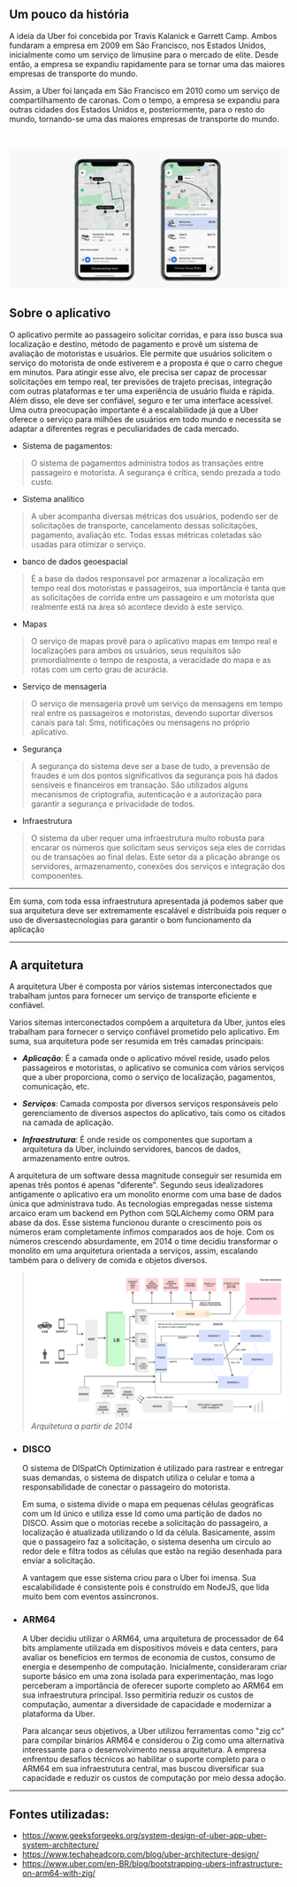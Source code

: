 ## Um pouco da história


A ideia da Uber foi concebida por Travis Kalanick e Garrett Camp. Ambos fundaram a empresa em 2009 em São Francisco, nos Estados Unidos, inicialmente como um serviço de limusine para o mercado de elite. Desde então, a empresa se expandiu rapidamente para se tornar uma das maiores empresas de transporte do mundo.

Assim, a Uber foi lançada em São Francisco em 2010 como um serviço de compartilhamento de caronas. Com o tempo, a empresa se expandiu para outras cidades dos Estados Unidos e, posteriormente, para o resto do mundo, tornando-se uma das maiores empresas de transporte do mundo. 

<br>

![Uber](/images/Uber.png)


## Sobre o aplicativo

O aplicativo permite ao passageiro solicitar corridas, e para isso busca sua localização e destino, método de pagamento e provê um sistema de avaliação de motoristas e usuários. Ele permite que usuários solicitem o serviço do motorista de onde estiverem e a proposta é que o carro chegue em minutos. Para atingir esse alvo, ele precisa ser capaz de processar solicitações em tempo real, ter previsões de trajeto precisas, integração com outras plataformas e ter uma experiência de usuário fluida e rápida. Além disso, ele deve ser confiável, seguro e ter uma interface acessível. Uma outra preocupação importante é a escalabilidade já que a Uber oferece o serviço para milhões de usuários em todo mundo e necessita se adaptar a diferentes regras e peculiaridades de cada mercado.


- Sistema de pagamentos:
> O sistema de pagamentos administra todos as transações entre passageiro e motorista. A segurança é crítica, sendo prezada a todo custo.

- Sistema analítico
> A uber acompanha diversas métricas dos usuários, podendo ser de solicitações de transporte, cancelamento dessas solicitações, pagamento, avaliação etc. Todas essas métricas coletadas são usadas para otimizar o serviço.

- banco de dados geoespacial
> É a base da dados responsavel por armazenar a localização em tempo real dos motoristas e passageiros, sua importância é tanta que as solicitações de corrida entre um passageiro e um motorista que realmente está na área só acontece devido à este serviço.

- Mapas
> O serviço de mapas provê para o aplicativo mapas em tempo real e localizações para ambos os usuários, seus requisitos são primordialmente o tempo de resposta, a veracidade do mapa e as rotas com um certo grau de acurácia.

- Serviço de mensageria
> O serviço de mensageria provê um serviço de mensagens em tempo real entre os passageiros e motoristas, devendo suportar diversos canais para tal: Sms, notificações ou mensagens no próprio aplicativo.

- Segurança
> A segurança do sistema deve ser a base de tudo, a prevensão de fraudes é um dos pontos significativos da segurança pois há dados sensiveis e financeiros em transação. São utilizados alguns mecanismos de criptografia, autenticação e a autorização para garantir a segurança e privacidade de todos.


- Infraestrutura
> O sistema da uber requer uma infraestrutura muito robusta para encarar os números que solicitam seus serviços seja eles de corridas ou de transações ao final delas. Este setor da a plicação abrange os servidores, armazenamento, conexões dos serviços e integração dos componentes.
___

Em suma, com toda essa infraestrutura apresentada já podemos saber que sua arquitetura deve ser extremamente escalável e distribuída pois requer o uso de diversastecnologias para garantir o bom funcionamento da aplicação

___

## A arquitetura

A arquitetura  Uber é composta por vários sistemas interconectados que trabalham juntos para fornecer um serviço de transporte eficiente e confiável.

Varios sitemas interconectados compõem a arquitetura da Uber, juntos eles trabalham para fornecer o serviço confiável prometido pelo aplicativo. Em suma, sua arquitetura pode ser resumida em três camadas principais:

- ***Aplicação***: É a camada onde o aplicativo móvel reside, usado pelos passageiros e motoristas, o aplicativo se comunica com vários serviços que a uber proporciona, como o serviço de localização, pagamentos, comunicação, etc. 

- ***Serviços***: Camada composta por diversos serviços responsáveis pelo gerenciamento de diversos aspectos do aplicativo, tais como os citados na camada de aplicação.
  
- ***Infraestrutura***: É onde reside os componentes que suportam a arquitetura da Uber, incluindo servidores, bancos de dados, armazenamento entre outros. 


A arquitetura de um software dessa magnitude conseguir ser resumida em apenas três pontos é apenas "diferente". Segundo seus idealizadores antigamente o aplicativo era um monolito enorme com uma base de dados única que administrava tudo. As tecnologias empregadas nesse sistema arcaico eram um backend em Python com SQLAlchemy como ORM para  abase da dos. Esse sistema funcionou durante o crescimento pois os números eram completamente ínfimos comparados aos de hoje.
Com os números crescendo absurdamente, em 2014 o time decidiu transformar o monolito em uma arquitetura orientada a serviços, assim, escalando também para o delivery de comida e objetos diversos.



>![Arquitetura em alto nível Uber](/images/Arquitetura_alto_nivel_Uber.png)
*Arquitetura a partir de 2014*


- ### DISCO
  O sistema de DISpatCh Optimization é utilizado para rastrear e entregar suas demandas, o sistema de dispatch utiliza o celular e toma a responsabilidade de conectar o passageiro do motorista.
  
  Em suma, o sistema divide o mapa em pequenas células geográficas com um Id único e utiliza esse Id como uma partição de dados no DISCO. Assim que o motorias recebe a solicitação do passageiro, a localização é atualizada utilizando o Id da célula. Basicamente, assim que o passageiro faz a solicitação, o sistema desenha um circulo ao redor dele e filtra todos as células que estão na região desenhada para enviar a solicitação.

  A vantagem que esse sistema criou para o Uber foi imensa. Sua escalabilidade é consistente pois é construído em NodeJS, que lida muito bem com eventos assíncronos.

- ### ARM64 

  A Uber decidiu utilizar o ARM64, uma arquitetura de processador de 64 bits amplamente utilizada em dispositivos móveis e data centers, para avaliar os benefícios em termos de economia de custos, consumo de energia e desempenho de computação. Inicialmente, consideraram criar suporte básico em uma zona isolada para experimentação, mas logo perceberam a importância de oferecer suporte completo ao ARM64 em sua infraestrutura principal. Isso permitiria reduzir os custos de computação, aumentar a diversidade de capacidade e modernizar a plataforma da Uber.

  Para alcançar seus objetivos, a Uber utilizou ferramentas como "zig cc" para compilar binários ARM64 e considerou o Zig como uma alternativa interessante para o desenvolvimento nessa arquitetura. A empresa enfrentou desafios técnicos ao habilitar o suporte completo para o ARM64 em sua infraestrutura central, mas buscou diversificar sua capacidade e reduzir os custos de computação por meio dessa adoção.

___

  


## Fontes utilizadas:

- https://www.geeksforgeeks.org/system-design-of-uber-app-uber-system-architecture/
- https://www.techaheadcorp.com/blog/uber-architecture-design/
- https://www.uber.com/en-BR/blog/bootstrapping-ubers-infrastructure-on-arm64-with-zig/
